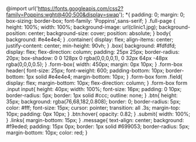 @import url('https://fonts.googleapis.com/css2?family=Poppins:wght@400;500&display=swap');
*{
    padding: 0;
    margin: 0;
    box-sizing: border-box;
    font-family: 'Poppins',sans-serif;
}
.full-page {
    height: 100%;
    width: 100%;
    background-image: url(clinic1.jpg);
    background-position: center;
    background-size: cover;
    position: absolute;
}
body{
    background: #e4e4e4;
}
.container{
    display: flex;
    align-items: center;
    justify-content: center;
    min-height: 90vh;
}
.box{
    background: #fdfdfd;
    display: flex;
    flex-direction: column;
    padding: 25px 25px;
    border-radius: 20px;
    box-shadow: 0 0 128px 0 rgba(0,0,0,0,1),
                0 32px 64px -48px rgba(0,0,0,0.5);
}
.form-box{
    width: 450px;
    margin: 0px 10px;
}
.form-box header{
    font-size: 25px;
    font-weight: 600;
    padding-bottom: 10px;
    border-bottom: 1px solid #e4e4e4;
    margin-bottom: 10px;
}
.form-box form .field{
    display: flex;
    margin-bottom: 10px;
    flex-direction: column;
}
.form-box form .input input{
    height: 40px;
    width: 100%;
    font-size: 16px;
    padding: 0 10px;
    border-radius: 5px;
    border: 1px solid #ccc;
    outline: none;
}
.btn{
    height: 35px;
    background: rgba(76,68,182,0.808);
    border: 0;
    border-radius: 5px;
    color: #fff;
    font-size: 15px;
    cursor: pointer;
    transition: all .3s;
    margin-top: 10px;
    padding: 0px 10px;
}
.btn:hover{
    opacity: 0.82;
}
.submit{
    width: 100%;
}
.links{
    margin-bottom: 15px;
}
.message{
    text-align: center;
    background: #f9eded;
    padding: 15px 0px;
    border: 1px solid #699053;
    border-radius: 5px;
    margin-bottom: 10px;
    color: red;
}
